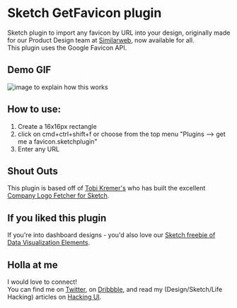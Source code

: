 # Sketch GetFavicon plugin
Sketch plugin to import any favicon by URL into your design, originally made for our Product Design team at [Similarweb](http://similarweb.com "Similarweb"), now available for all.  
This plugin uses the Google Favicon API.

## Demo GIF
![image to explain how this works](https://github.com/sagishrieber/sketch-get-favicon-by-url/raw/master/favicon-plugin-demo.gif "how this works")

## How to use:
1. Create a 16x16px rectangle
2. click on cmd+ctrl+shift+f or choose from the top menu "Plugins --> get me a favicon.sketchplugin"
3. Enter any URL

## Shout Outs 
This plugin is based off of [Tobi Kremer's](https://github.com/soulchild "Tobi Kremer on Github") who has built the excellent [Company Logo Fetcher for Sketch](https://github.com/soulchild/sketch-logo-fetcher).

## If you liked this plugin
If you're into dashboard designs - you'd also love our [Sketch freebie of Data Visualization Elements](http://hackingui.com/freebies/free-data-visualization-elements-ui-kit/ "Sketch freebie of Data Visualization on Hacking UI").

## Holla at me
I would love to connect!  
You can find me on [Twitter](http://twitter.com/sagishrieber "@sagishrieber"), on [Dribbble](http://dribbble.com/sagishrieber "Dribbble"), and read my (Design/Sketch/Life Hacking) articles on [Hacking UI](http://hackingUI.com "Hacking UI").


